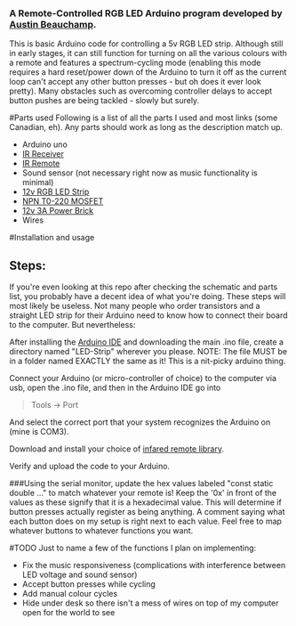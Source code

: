 ### A Remote-Controlled RGB LED Arduino program developed by [Austin Beauchamp](https://www.linkedin.com/in/austinbeauchamp).

This is basic Arduino code for controlling a 5v RGB LED strip. Although still in early stages, it can still function for turning on all the various colours with a remote and features a spectrum-cycling mode (enabling this mode requires a hard reset/power down of the Arduino to turn it off as the current loop can't accept any other button presses - but oh does it ever look pretty). Many obstacles such as overcoming controller delays to accept button pushes are being tackled - slowly but surely.

#Parts used
Following is a list of all the parts I used and most links (some Canadian, eh). Any parts should work as long as the description match up.

* Arduino uno
* [IR Receiver](https://www.amazon.ca/SODIAL-Receiving-Infrared-VS1838B-Receiver/dp/B00ZE9UGA6/ref=sr_1_7?ie=UTF8&qid=1488780104&sr=8-7&keywords=ir+receiver)
* [IR Remote](https://www.amazon.ca/iMOBILE-Player-Transmitter-Remote-Black/dp/B0016BVDIK)
* Sound sensor (not necessary right now as music functionality  is minimal)
* [12v RGB LED Strip](https://www.amazon.ca/JOYLAND-Flexible-Lights-Non-waterproof-Multi-colors/dp/B019IYTH0M/ref=sr_1_1?s=hi&ie=UTF8&qid=1488779154&sr=1-1&keywords=JOYLAND+12V+Flexible+RGB+LED+Strip+Lights+300+Units+5050+LEDs%2C+Non-waterproof+LED+Tape+Multi-colors+LED+Strips+Light+Pack+of+16.4ft%2F5m)
* [NPN T0-220 MOSFET](https://www.amazon.ca/SODIAL-IRF3205-IRF3205PBF-Switching-Transistor/dp/B00K67YM7E/ref=sr_1_1?s=hi&ie=UTF8&qid=1488779132&sr=1-1&keywords=SODIAL%28R%29+10pc+IRF3205+IRF3205PBF+Fast+Switching+Power+Mosfet+Transistor+%2F+N+Channel+T0220)
* [12v 3A Power Brick](https://www.amazon.ca/ZOSI-2000MA-supply-camera-system/dp/B015DXJ6NU/ref=sr_1_1?s=kitchen&ie=UTF8&qid=1488779283&sr=8-1&keywords=ZOSI+DC12V+3A+2000MA+US+power+supply+for+cctv+camera+system)
* Wires

#Installation and usage

## Steps:

If you're even looking at this repo after checking the schematic and parts list, you probably have a decent idea of what you're doing. These steps will most likely be useless. Not many people who order transistors and a straight LED strip for their Arduino need to know how to connect their board to the computer. But nevertheless: 

After installing the [Arduino IDE](https://www.arduino.cc/en/Main/Software) and downloading the main .ino file, create a directory named "LED-Strip" wherever you please. NOTE: The file MUST be in a folder named EXACTLY the same as it! This is a nit-picky arduino thing.

Connect your Arduino (or micro-controller of choice) to the computer via usb, open the .ino file, and then in the Arduino IDE go into 
  
  > Tools -> Port
  
And select the correct port that your system recognizes the Arduino on (mine is COM3).

Download and install your choice of [infared remote library](https://github.com/z3t0/Arduino-IRremote).

Verify and upload the code to your Arduino.

###Using the serial monitor, update the hex values labeled "const static double ..." to match whatever your remote is! Keep the '0x' in front of the values as these signify that it is a hexadecimal value.
This will determine if button presses actually register as being anything. A comment saying what each button does on my setup is right next to each value. Feel free to map whatever buttons to whatever functions you want.

#TODO
Just to name a few of the functions I plan on implementing:
* Fix the music responsiveness (complications with interference between LED voltage and sound sensor)
* Accept button presses while cycling
* Add manual colour cycles
* Hide under desk so there isn't a mess of wires on top of my computer open for the world to see

